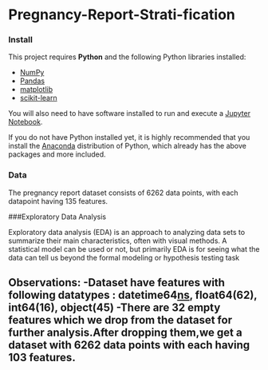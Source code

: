 # Pregnancy-Report-Strati-fication
### Install

This project requires **Python** and the following Python libraries installed:

- [NumPy](http://www.numpy.org/)
- [Pandas](http://pandas.pydata.org/)
- [matplotlib](http://matplotlib.org/)
- [scikit-learn](http://scikit-learn.org/stable/)

You will also need to have software installed to run and execute a [Jupyter Notebook](http://jupyter.org/install.html).

If you do not have Python installed yet, it is highly recommended that you install the [Anaconda](https://www.anaconda.com/download/) distribution of Python, which already has the above packages and more included. 

### Data

The pregnancy report dataset consists of 6262 data points, with each datapoint having 135 features.

###Exploratory Data Analysis

Exploratory data analysis (EDA) is an approach to analyzing data sets to summarize their main characteristics, often with visual methods. A statistical model can be used or not, but primarily EDA is for seeing what the data can tell us beyond the formal modeling or hypothesis testing task

Observations:
-Dataset have features with following datatypes : datetime64[ns](12), float64(62), int64(16), object(45)
-There are 32 empty features which we drop from the dataset for further analysis.After dropping them,we get a dataset with 6262 data points with each having 103 features.
-



